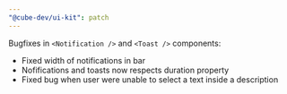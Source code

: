 ```yaml
---
"@cube-dev/ui-kit": patch
---
```


Bugfixes in `<Notification />` and `<Toast />` components:

 - Fixed width of notifications in bar
 - Nofifications and toasts now respects duration property
 - Fixed bug when user were unable to select a text inside a description

